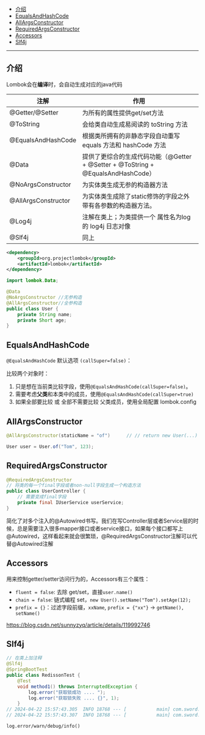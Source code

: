 - [介绍](#介绍)
- [EqualsAndHashCode](#equalsandhashcode)
- [AllArgsConstructor](#allargsconstructor)
- [RequiredArgsConstructor](#requiredargsconstructor)
- [Accessors](#accessors)
- [Slf4j](#slf4j)


---
## 介绍

Lombok会在**编译**时，会自动生成对应的java代码

| **注解**            | **作用**                                                     |
| ------------------- | ------------------------------------------------------------ |
| @Getter/@Setter     | 为所有的属性提供get/set方法                                  |
| @ToString           | 会给类自动生成易阅读的  toString 方法                        |
| @EqualsAndHashCode  | 根据类所拥有的非静态字段自动重写 equals 方法和  hashCode 方法 |
| @Data               | 提供了更综合的生成代码功能（@Getter  + @Setter + @ToString + @EqualsAndHashCode） |
| @NoArgsConstructor  | 为实体类生成无参的构造器方法                                 |
| @AllArgsConstructor | 为实体类生成除了static修饰的字段之外带有各参数的构造器方法。 |
|@Log4j |注解在类上；为类提供一个 属性名为log 的 log4j 日志对像|
|@Slf4j| 同上|

```xml
<dependency>
    <groupId>org.projectlombok</groupId>
    <artifactId>lombok</artifactId>
</dependency>
```

~~~java
import lombok.Data;

@Data
@NoArgsConstructor //无参构造
@AllArgsConstructor//全参构造
public class User {
    private String name;
    private Short age;
}
~~~

## EqualsAndHashCode
`@EqualsAndHashCode` 默认选项 `(callSuper=false)`：

比较两个对象时：
1.  只是想在当前类比较字段，使用`@EqualsAndHashCode(callSuper=false)`。
2.  需要考虑**父类**和本类中的成员，使用`@EqualsAndHashCode(callSuper=true)`
3.  如果全部要比较 或 全部不需要比较 父类成员，使用全局配置 lombok.config


## AllArgsConstructor
```java
@AllArgsConstructor(staticName = "of")      // // return new User(...)

User user = User.of("Tom", 123);    
```
## RequiredArgsConstructor
```java
@RequiredArgsConstructor
// 将类的每一个final字段或者non-null字段生成一个构造方法
public class UserController {
    // 需要变成final字段
    private final IUserService userService;
}
```

简化了对多个注入的@Autowired书写。我们在写Controller层或者Service层的时候，总是需要注入很多mapper接口或者service接口，如果每个接口都写上@Autowired，这样看起来就会很繁琐，@RequiredArgsConstructor注解可以代替@Autowired注解

## Accessors

用来控制getter/setter访问行为的，Accessors有三个属性：
- `fluent = false`: 去除 get/set，直接`user.name()`
- `chain = false`: 链式编程 set，`new User().setName("Tom").setAge(12);`
- `prefix = {}`：过滤字段前缀，`xxName`, `prefix = {"xx"}` → `getName(), setName()`

https://blog.csdn.net/sunnyzyq/article/details/119992746

## Slf4j

```java
// 在类上加注释
@Slf4j
@SpringBootTest
public class RedissonTest {
    @Test
    void method1() throws InterruptedException {
        log.error("获取锁成功 .... ");
        log.error("获取锁失败 .... {}", 1);
    }
// 2024-04-22 15:57:43.305  INFO 18768 --- [           main] com.sword.redisson01.RedissonTest        : 获取锁成功 .... 
// 2024-04-22 15:57:43.307  INFO 18768 --- [           main] com.sword.redisson01.RedissonTest        : 获取锁失败 .... 1
```
`log.error/warn/debug/info()`